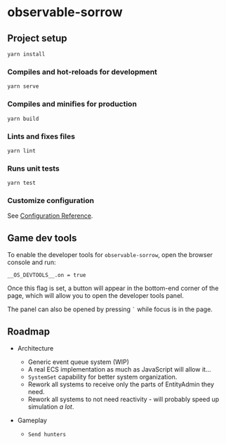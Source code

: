 # observable-sorrow

## Project setup

```
yarn install
```

### Compiles and hot-reloads for development

```
yarn serve
```

### Compiles and minifies for production

```
yarn build
```

### Lints and fixes files

```
yarn lint
```

### Runs unit tests

```
yarn test
```

### Customize configuration

See [Configuration Reference](https://cli.vuejs.org/config/).

## Game dev tools

To enable the developer tools for `observable-sorrow`, open the browser console and run:

```
__OS_DEVTOOLS__.on = true
```

Once this flag is set, a button will appear in the bottom-end corner of the page, which will allow you to open the developer tools panel.

The panel can also be opened by pressing `` ` `` while focus is in the page.

## Roadmap

- Architecture

  - Generic event queue system (WIP)
  - A real ECS implementation as much as JavaScript will allow it...
  - `SystemSet` capability for better system organization.
  - Rework all systems to receive only the parts of EntityAdmin they need.
  - Rework all systems to not need reactivity - will probably speed up simulation _a lot_.

- Gameplay

  - `Send hunters`
